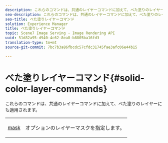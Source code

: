 ```yaml
---
description: これらのコマンドは、共通のレイヤーコマンドに加えて、べた塗りのレイヤーにも適用されます。
seo-description: これらのコマンドは、共通のレイヤーコマンドに加えて、べた塗りのレイヤーにも適用されます。
seo-title: べた塗りレイヤーコマンド
solution: Experience Manager
title: べた塗りレイヤーコマンド
topic: Scene7 Image Serving - Image Rendering API
uuid: 51d82a95-d940-4c62-8ea8-b8805ba16fd3
translation-type: tm+mt
source-git-commit: 7bc7b3a86fbcdc57cfdc31745fae3afc06e44b15

---
```



# べた塗りレイヤーコマンド{#solid-color-layer-commands}

これらのコマンドは、共通のレイヤーコマンドに加えて、べた塗りのレイヤーにも適用されます。

<table id="simpletable_4E563E4C797E45F390340258170BDCE4"> 
 <tr class="strow"> 
  <td class="stentry"> <p><a href="../../../../../../is-api/http-ref/image-serving-api-ref/c-http-protocol-reference/c-command-reference/r-mask.md#reference-922254e027404fb890b850e2723ee06e" type="reference" format="dita" scope="local"> mask</a> </p> </td> 
  <td class="stentry"> <p>オプションのレイヤーマスクを指定します。 </p></td> 
 </tr> 
</table>

